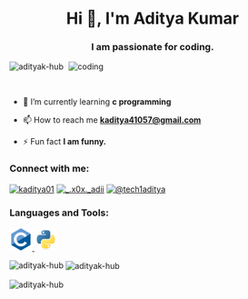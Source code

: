 <h1 align="center">Hi 👋, I'm Aditya Kumar</h1>
<h3 align="center">I am passionate for coding.</h3>
<img align="right"alt="coding"width="400"src="https://camo.githubusercontent.com/2366b34bb903c09617990fb5fff4622f3e941349e846ddb7e73df872a9d21233/68747470733a2f2f63646e2e6472696262626c652e636f6d2f75736572732f3733303730332f73637265656e73686f74732f363538313234332f6176656e746f2e676966"

<p align="left"> <img src="https://komarev.com/ghpvc/?username=adityak-hub&label=Profile%20views&color=0e75b6&style=flat" alt="adityak-hub" /> </p>

<p align="left"> <a href="https://twitter.com/" target="blank"><img src="https://img.shields.io/twitter/follow/?logo=twitter&style=for-the-badge" alt="" /></a> </p>

- 🌱 I’m currently learning **c programming**

- 📫 How to reach me **kaditya41057@gmail.com**

- ⚡ Fun fact **I am funny.**

<h3 align="left">Connect with me:</h3>
<p align="left">
<a href="https://linkedin.com/in/kaditya01" target="blank"><img align="center" src="https://raw.githubusercontent.com/rahuldkjain/github-profile-readme-generator/master/src/images/icons/Social/linked-in-alt.svg" alt="kaditya01" height="30" width="40" /></a>
<a href="https://instagram.com/_.x0x._adii" target="blank"><img align="center" src="https://raw.githubusercontent.com/rahuldkjain/github-profile-readme-generator/master/src/images/icons/Social/instagram.svg" alt="_.x0x._adii" height="30" width="40" /></a>
<a href="https://www.youtube.com/c/@tech1aditya" target="blank"><img align="center" src="https://raw.githubusercontent.com/rahuldkjain/github-profile-readme-generator/master/src/images/icons/Social/youtube.svg" alt="@tech1aditya" height="30" width="40" /></a>
</p>

<h3 align="left">Languages and Tools:</h3>
<p align="left"> <a href="https://www.cprogramming.com/" target="_blank" rel="noreferrer"> <img src="https://raw.githubusercontent.com/devicons/devicon/master/icons/c/c-original.svg" alt="c" width="40" height="40"/> </a> <a href="https://www.python.org" target="_blank" rel="noreferrer"> <img src="https://raw.githubusercontent.com/devicons/devicon/master/icons/python/python-original.svg" alt="python" width="40" height="40"/> </a> </p>

<p><img align="left" src="https://github-readme-stats.vercel.app/api/top-langs?username=adityak-hub&show_icons=true&locale=en&layout=compact" alt="adityak-hub" /></p>

<p>&nbsp;<img align="center" src="https://github-readme-stats.vercel.app/api?username=adityak-hub&show_icons=true&locale=en" alt="adityak-hub" /></p>

<p><img align="center" src="https://github-readme-streak-stats.herokuapp.com/?user=adityak-hub&" alt="adityak-hub" /></p>
